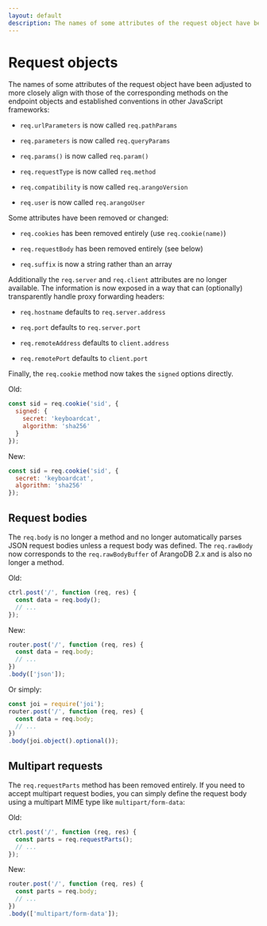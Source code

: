 ```yaml
---
layout: default
description: The names of some attributes of the request object have been adjusted to more closely align with those of the corresponding methods on the endpoint objects and established conventions in other JavaScript frameworks
---
```

Request objects
===============

The names of some attributes of the request object have been adjusted to more closely align with those of the corresponding methods on the endpoint objects and established conventions in other JavaScript frameworks:

* `req.urlParameters` is now called `req.pathParams`

* `req.parameters` is now called `req.queryParams`

* `req.params()` is now called `req.param()`

* `req.requestType` is now called `req.method`

* `req.compatibility` is now called `req.arangoVersion`

* `req.user` is now called `req.arangoUser`

Some attributes have been removed or changed:

* `req.cookies` has been removed entirely (use `req.cookie(name)`)

* `req.requestBody` has been removed entirely (see below)

* `req.suffix` is now a string rather than an array

Additionally the `req.server` and `req.client` attributes are no longer available. The information is now exposed in a way that can (optionally) transparently handle proxy forwarding headers:

* `req.hostname` defaults to `req.server.address`

* `req.port` defaults to `req.server.port`

* `req.remoteAddress` defaults to `client.address`

* `req.remotePort` defaults to `client.port`

Finally, the `req.cookie` method now takes the `signed` options directly.

Old:

```js
const sid = req.cookie('sid', {
  signed: {
    secret: 'keyboardcat',
    algorithm: 'sha256'
  }
});
```

New:

```js
const sid = req.cookie('sid', {
  secret: 'keyboardcat',
  algorithm: 'sha256'
});
```

Request bodies
--------------

The `req.body` is no longer a method and no longer automatically parses JSON request bodies unless a request body was defined. The `req.rawBody` now corresponds to the `req.rawBodyBuffer` of ArangoDB 2.x and is also no longer a method.

Old:

```js
ctrl.post('/', function (req, res) {
  const data = req.body();
  // ...
});
```

New:

```js
router.post('/', function (req, res) {
  const data = req.body;
  // ...
})
.body(['json']);
```

Or simply:

```js
const joi = require('joi');
router.post('/', function (req, res) {
  const data = req.body;
  // ...
})
.body(joi.object().optional());
```

Multipart requests
------------------

The `req.requestParts` method has been removed entirely. If you need to accept multipart request bodies, you can simply define the request body using a multipart MIME type like `multipart/form-data`:

Old:

```js
ctrl.post('/', function (req, res) {
  const parts = req.requestParts();
  // ...
});
```

New:

```js
router.post('/', function (req, res) {
  const parts = req.body;
  // ...
})
.body(['multipart/form-data']);
```

